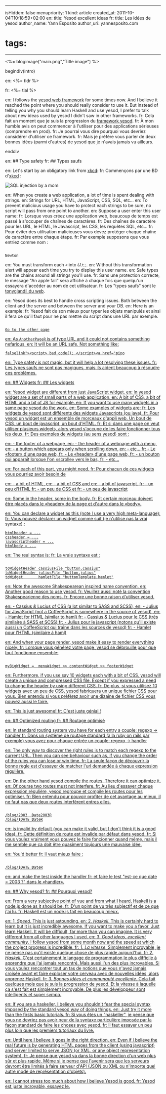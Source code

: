 -----
isHidden:       false
menupriority:   1
kind:           article
created_at:     2011-10-04T10:18:59+02:00
en: title: Yesod excellent ideas
fr: title: Les idées de yesod
author_name: Yann Esposito
author_uri: yannesposito.com
# tags:
-----
<%= blogimage("main.png","Title image") %>

begindiv(intro)

en: <%= tldr %>

fr: <%= tlal %>

en: I follows the [yesod web framework](http://www.yesodweb.com) for some times now. And I believe it reached the point where you should really consider to use it. But instead of telling you why you should learn Haskell and use yesod, I prefer to talk about new ideas used by yesod I didn't saw in other frameworks.
fr: Cela fait un moment que je suis la progression du [framework yesod](http://www.yesodweb.com). 
fr: À mon humble avis on peut commencer à l'utiliser pour des applications sérieuses (comprendre en prod).
fr: Je pourrai vous dire pourquoi vous devriez considérer d'utiliser ce framework.
fr: Mais je préfère vous parler de deux bonnes idées (parmi d'autres) de yesod que je n'avais jamais vu ailleurs.

enddiv

en: ## Type safety
fr: ## Types saufs
   
en: Let's start by an obligatory link from [xkcd](http://xkcd.com):
fr: Commençons par une BD d'[xkcd](http://xkcd.com) :

   ![SQL injection by a mom](http://imgs.xkcd.com/comics/exploits_of_a_mom.png)

en: When you create a web application, a lot of time is spent dealing with strings.
en: Strings for URL, HTML, JavaScript, CSS, SQL, etc...
en: To prevent malicious usage you have to protect each strings to be sure, no script will pass from one point to another.
en: Suppose a user enter this user name:
fr: Lorsque vous créez une application web, beaucoup de temps est passé à s'occuper de chaînes de caractères.
fr: Des chaînes de caractère pour les URL, le HTML, le Javascript, les CSS, les requêtes SQL, etc...
fr: Pour éviter des utilisation malicieuses vous devez protéger chaque chaîne de caractère entre chaque étape.
fr: Par exemple supposons que vous entriez comme nom :

<code class="javascript">
Newton<script>alert("An apple fall")</script>
</code>

en: You must transform each `<` into `&lt;`.
en: Without this transformation alert will appear each time you try to display this user name.
en: Safe types are the chains around all strings you'll use.
fr: Sans une protection correcte, le message "An apple fall" sera affiché à chaque fois que quelqu'un essayera d'accéder au nom de cet utilisateur.
fr: Les "types saufs" sont le [tonyglandil du web](https://www.youtube.com/watch?v=1IWF3IsEPBE).

en: Yesod does its best to handle cross scripting issues. Both between the client and the server and between the server and your DB.
en: Here is an example:
fr: Yesod fait de son mieux pour typer les objets manipulés et ainsi il fera ce qu'il faut pour ne pas mettre du script dans une URL par exemple.

<code class="html"> 
<a href=@[AnotherPageR]>Go to the other page
</code>

en: As `AnotherPageR` is of type URL and it could not contains something nefarious.
en: It will be an URL safe. Not something like:

    falselink"><script> bad_code(); </script><a href="pipo

en: Type safety is not magic, but it will help a lot resolving these issues.
fr: Les types saufs ne sont pas magiques, mais ils aident beaucoup à résoudre ces problèmes.

en: ## Widgets
fr: ## Les widgets

en: Yesod widget are different from just JavaScript widget.
en: In yesod widget are a set of small parts of a web application.
en: A bit of CSS, a bit of HTML and a bit of JS for example.
en: If you want to use many widgets in a same page yesod do the work.
en: Some examples of widgets are:
fr: Les widgets de yesod sont différents des widgets Javascripts (ou java).
fr: Pour yesod un widget est un ensemble de morceaux d'appli web. Un bout de CSS, un bout de javascript, un bout d'HTML.
fr: Et si dans une page on veut utiliser plusieurs widgets, alors yesod s'occupe de les faire fonctionner tous les deux.
fr: Des exemples de widgets (au sens yesod) sont :

en: - the footer of a webpage,
en: - the header of a webpage with a menu,
en: - a button which appears only when scrolling down, 
en: - etc...
fr: - Le «footer» d'une page web,
fr: - Le «header» d'une page web,
fr: - un bouton qui apparaît lorsque l'on «scrolle» vers le bas,
fr: - etc...

en: For each of this part, you might need, 
fr: Pour chacun de ces widgets vous pourriez avoir besoin de

en: - a bit of HTML, 
en: - a bit of CSS and 
en: - a bit of javascript.
fr: - un peu d'HTML
fr: - un peu de CSS et
fr: - un peu de javascript

en: Some in the header, some in the body.
fr: Et certain morceau doivent être placés dans le «header» de la page et d'autre dans le «body».


en: You can declare a widget as this (note I use a very high meta-language):
fr: Vous pouvez déclarer un widget comme suit (je n'utilise pas la vrai syntaxe) :

    htmlheader = ...
    cssheader = ...
    javascriptheader = ...
    htmlbody = ...

en: The real syntax is:
fr: La vraie syntaxe est :

<code class="haskell">
toWidgetHeader cassiusFile "button.cassius"
toWidgetHeader juliusFile "button.julius"
toWidget       hamletFile "buttonTemplate.hamlet"
</code>

en: Note the awesome Shakespearean inspired name convention.
en: Another good reason to use yesod.
fr: Veuillez aussi noté la convention Shakespearienne des noms.
fr: Encore une bonne raison d'utiliser yesod.

en: - Cassius _&_ Lucius of CSS (a lot similar to SASS and SCSS),
en: - Julius for JavaScript (not a CoffeeScript is somewhere in the source of yesod),
en: - Hamlet for HTML (similar to haml)
fr: - Cassius _&_ Lucius pour le CSS (très similaire à SASS et SCSS)
fr: - Julius pour le javascript (notons qu'il existe aussi un CoffeeScript qui traîne dans les sources de yesod)
fr: - Hamlet pour l'HTML (similaire à haml)

en: And when your page render, yesod make it easy to render everything nicely:
fr: Lorsque vous générez votre page, yesod se débrouille pour que tout fonctionne ensemble:

<code class="haskell">
myBigWidget =  menuWidget >> contentWidget >> footerWidget
</code>

en: Furthermore, if you use say 10 widgets each with a bit of CSS, yesod will create a unique and compressed CSS file. Except if you expressed a need to change the header by using different CSS. 
fr: De plus, si vous utilisez 10 widgets avec un peu de CSS, yesod fabriquera un unique fichier CSS pour vous. Bien entendu si vous préférez avoir une dizaine de fichier CSS vous pouvez aussi le faire.

en: This is just awesome!
fr: C'est juste génial !

en: ## Optimized routing
fr: ## Routage optimisé

en: In standard routing system you have for each entry a couple: regexp → handler
fr: Dans un système de routage standard (à la ruby on rails par exemple) vous avez pour chaque entrée un couple: regexp → handler

en: The only way to discover the right rules is to match each regexp to the current URL. Then you can see behaviour such as, if you change the order of the rules you can lose or win time.
fr: La seule façon de découvrir la bonne règle est d'essayer de matcher l'url demandée à chaque expression régulière.

en: On the other hand yesod compile the routes. Therefore it can optimize it.
en: Of course two routes must not interfere.
fr: Au lieu d'essayer chaque expression régulière, yesod regroupe et compile les routes pour les optimiser.
fr: Bien entendu pour pouvoir profiter de cet avantage au mieux, il ne faut pas que deux routes interfèrent entres elles.

<code class="html">
/blog/2003  Date2003R
/blog/$DATE DateR
</code>

en: is invalid by default (you can make it valid, but I don't think it is a good idea).
fr: Cette définition de route est invalide par défaut dans yesod.
fr: Si vous voulez vraiment vous pouvez le faire foncionner quand même, mais il me semble que ça doit être quasiment toujours une mauvaise idée.

en: You'd better
fr: Il vaut mieux faire :

<code class="html">
/blog/$DATE DateR
</code>

en: and make the test inside the handler
fr: et faire le test "est-ce que date = 2003 ?" dans le «handler».

en: ## Why yesod?
fr: ## Pourquoi yesod?

en: From a very subjective point of vue and from what I heard, Haskell is a node.js done as it should be.
fr: D'un point de vu très subjectif et de ce que j'ai lu. 
fr: Haskell est un node.js fait en beaucoup mieux.

en: 1. _Speed_. This is just astounding.
en: 2. _Haskell_. This is certainly hard to learn but it is just incredibly awesome. If you want to make you a favor. Just learn Haskell. It will be difficult, far more than you can imagine. It is very different from all other languages I used.
en: 3. _Good ideas, excellent community_. I follow yesod from some month now and the speed at which the project progress is incredible.
fr: 1. _La vitesse_. Simplement incroyable, je ne pense pas qu'il existe quelque chose de plus rapide aujourd'hui.
fr: 2. _Haskell_. C'est certainement le langage de programmation le plus difficile à apprendre que j'ai jamais rencontré. Mais aussi l'un des plus incroyables. Si vous voulez rencontrer tout un tas de notions que vous n'avez jamais croisée avant et faire exploser votre cerveau avec de nouvelles idées, alors apprenez Haskell.
fr: 3. _Bonnes idées et communauté excellente_. Cela fait quelques mois que je suis la progression de yesod. Et la vitesse à laquelle ça s'est fait est simplement incroyable. De plus les développeur sont intelligents et super sympa.

en: If you are a haskeller, I believe you shouldn't fear the special syntax imposed by the standard yesod way of doing things.
en: Just try it more than the firsts basic tutorials. 
fr: Si vous êtes un "haskeller", je pense que vous ne devriez pas avoir peur de la syntaxe particulière imposée par la façon standard de faire les choses avec yesod.
fr: Il faut essayer un peu plus loin que les premiers tutoriaux du livre.

en: Until here I believe it goes in the right direction. 
en: Even if I believe the real future is by generating HTML pages from the client (using javascript) and server limited to serve JSON (or XML, or any object representation system).
fr: Je pense que yesod va dans la bonne direction d'un web plus sûr et plus rapide. Même si je pense que l'avenir sera que les serveurs devront être limités à faire serveur d'API (JSON ou XML ou n'importe quel autre mode de représentation d'objets).

en: I cannot stress too much about how I believe Yesod is good.
fr: Yesod est juste incroyable, essayez le.
